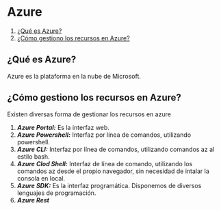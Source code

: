 # Azure  

1. [¿Qué es Azure?](#qué-es-Azure)
2. [¿Cómo gestiono los recursos en Azure?](#cómo-gestiono-los-recursos-en-Azure)

## ¿Qué es Azure?

Azure es la plataforma en la nube de Microsoft.

## ¿Cómo gestiono los recursos en Azure?

Existen diversas forma de gestionar los recursos en azure
1. ***Azure Portal:*** Es la interfaz web.
3. ***Azure Powershell:*** Interfaz por línea de comandos, utilizando powershell.
4. ***Azure CLI:*** Interfaz por línea de comandos, utilizando comandos az al estilo bash.
5. ***Azure Clod Shell:*** Interfaz de línea de comando, utilizando  los comandos az desde el propio navegador, sin necesidad de intalar la consola en local.
6. ***Azure SDK:*** Es la interfaz programática. Disponemos de diversos lenguajes de programación.
7. ***Azure Rest***
